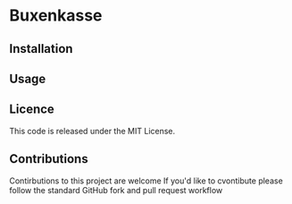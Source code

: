 # Buxenkasse

## Installation

## Usage

## Licence
This code is released under the MIT License.

## Contributions
Contirbutions to this project are welcome If you'd like to cvontibute please follow the standard GitHub fork and pull request workflow